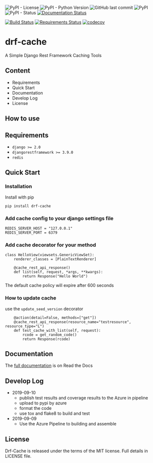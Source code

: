 ![PyPI - License](https://img.shields.io/pypi/l/drf-cache)
![PyPI - Python Version](https://img.shields.io/pypi/pyversions/drf-cache)
![GitHub last commit](https://img.shields.io/github/last-commit/rainytooo/drf-cache)
![PyPI](https://img.shields.io/pypi/v/drf-cache)
![PyPI - Status](https://img.shields.io/pypi/status/drf-cache)
[![Documentation Status](https://readthedocs.org/projects/drf-cache/badge/?version=latest)](https://drf-cache.readthedocs.io/en/latest/?badge=latest)

[![Build Status](https://dev.azure.com/ohergal/Drf-Cache/_apis/build/status/Drf-Cache/Drf-Cache%20CI?branchName=master)](https://dev.azure.com/ohergal/Drf-Cache/_build/latest?definitionId=3&branchName=master)
[![Requirements Status](https://requires.io/github/rainytooo/drf-cache/requirements.svg?branch=master)](https://requires.io/github/rainytooo/drf-cache/requirements/?branch=master)
[![codecov](https://codecov.io/gh/rainytooo/drf-cache/branch/master/graph/badge.svg)](https://codecov.io/gh/rainytooo/drf-cache)



# drf-cache

A Simple Django Rest Framework Caching Tools

## Content

* Requirements
* Quick Start
* Documentation
* Develop Log
* License


## How to use

## Requirements

* `django >= 2.0`
* `djangorestframework >= 3.9.0`
* `redis`

## Quick Start

### Installation

Install with pip

```
pip install drf-cache
```

### Add cache config to your django settings file

```
REDIS_SERVER_HOST = "127.0.0.1"
REDIS_SERVER_PORT = 6379
```

### Add cache decorator for your method

```
class HelloView(viewsets.GenericViewSet):
    renderer_classes = [PlainTextRenderer]

    @cache_rest_api_response()
    def list(self, request, *args, **kwargs):
        return Response("Hello World")
```

The default cache policy will expire after 600 seconds

### How to update cache

use the `update_seed_version` decorator

```
    @action(detail=False, methods=["get"])
    @cache_rest_api_response(resource_name="testresource", resource_type="L")
    def test_cache_with_list(self, request):
        rcode = get_random_code()
        return Response(rcode)
```

## Documentation

The [full documentation](https://drf-cache.readthedocs.io/en/latest/) is on Read the Docs

## Develop Log


* 2019-09-10
    - publish test results and coverage results to the Azure in pipeline
    - upload to pypi by azure
    - format the code
    - use tox and flake8 to build and test
* 2019-09-09
    - Use the Azure Pipeline to building and assemble
    
    
## License

Drf-Cache is released under the terms of the MIT license. Full details in LICENSE file.
